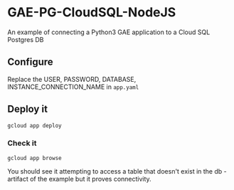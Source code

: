# GAE-PG-CloudSQL-NodeJS
An example of connecting a Python3 GAE application to a Cloud SQL Postgres DB 

## Configure
Replace the USER, PASSWORD, DATABASE, INSTANCE_CONNECTION_NAME in `app.yaml`

## Deploy it
```gcloud app deploy```

### Check it
```gcloud app browse```

You should see it attempting to access a table that doesn't exist in the db - artifact of the example but it proves connectivity.